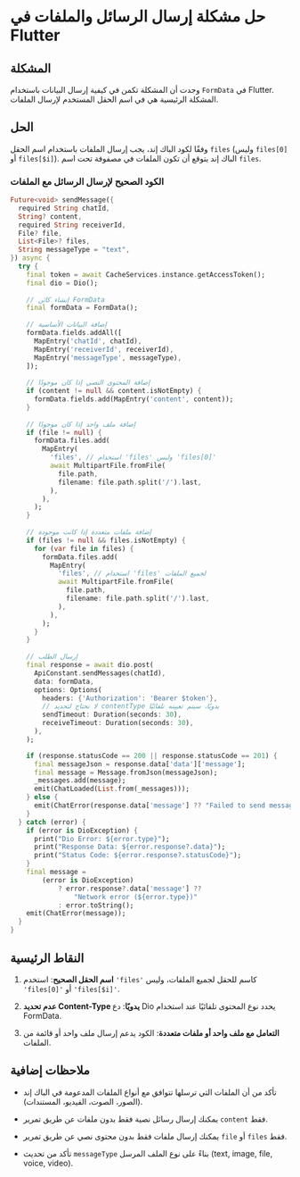 # حل مشكلة إرسال الرسائل والملفات في Flutter

## المشكلة

 وجدت أن المشكلة تكمن في كيفية إرسال البيانات باستخدام `FormData` في Flutter. المشكلة الرئيسية هي في اسم الحقل المستخدم لإرسال الملفات.

## الحل

وفقًا لكود الباك إند، يجب إرسال الملفات باستخدام اسم الحقل `files` (وليس `files[0]` أو `files[$i]`). الباك إند يتوقع أن تكون الملفات في مصفوفة تحت اسم `files`.

### الكود الصحيح لإرسال الرسائل مع الملفات

```dart
Future<void> sendMessage({
  required String chatId,
  String? content,
  required String receiverId,
  File? file,
  List<File>? files,
  String messageType = "text",
}) async {
  try {
    final token = await CacheServices.instance.getAccessToken();
    final dio = Dio();
    
    // إنشاء كائن FormData
    final formData = FormData();
    
    // إضافة البيانات الأساسية
    formData.fields.addAll([
      MapEntry('chatId', chatId),
      MapEntry('receiverId', receiverId),
      MapEntry('messageType', messageType),
    ]);
    
    // إضافة المحتوى النصي إذا كان موجودًا
    if (content != null && content.isNotEmpty) {
      formData.fields.add(MapEntry('content', content));
    }
    
    // إضافة ملف واحد إذا كان موجودًا
    if (file != null) {
      formData.files.add(
        MapEntry(
          'files', // استخدام 'files' وليس 'files[0]'
          await MultipartFile.fromFile(
            file.path,
            filename: file.path.split('/').last,
          ),
        ),
      );
    }
    
    // إضافة ملفات متعددة إذا كانت موجودة
    if (files != null && files.isNotEmpty) {
      for (var file in files) {
        formData.files.add(
          MapEntry(
            'files', // استخدام 'files' لجميع الملفات
            await MultipartFile.fromFile(
              file.path,
              filename: file.path.split('/').last,
            ),
          ),
        );
      }
    }
    
    // إرسال الطلب
    final response = await dio.post(
      ApiConstant.sendMessages(chatId),
      data: formData,
      options: Options(
        headers: {'Authorization': 'Bearer $token'},
        // لا تحتاج لتحديد contentType يدويًا، سيتم تعيينه تلقائيًا
        sendTimeout: Duration(seconds: 30),
        receiveTimeout: Duration(seconds: 30),
      ),
    );

    if (response.statusCode == 200 || response.statusCode == 201) {
      final messageJson = response.data['data']['message'];
      final message = Message.fromJson(messageJson);
      _messages.add(message);
      emit(ChatLoaded(List.from(_messages)));
    } else {
      emit(ChatError(response.data['message'] ?? "Failed to send message"));
    }
  } catch (error) {
    if (error is DioException) {
      print("Dio Error: ${error.type}");
      print("Response Data: ${error.response?.data}");
      print("Status Code: ${error.response?.statusCode}");
    }
    final message =
        (error is DioException)
            ? error.response?.data['message'] ??
                "Network error (${error.type})"
            : error.toString();
    emit(ChatError(message));
  }
}
```

## النقاط الرئيسية

1. **اسم الحقل الصحيح**: استخدم `'files'` كاسم للحقل لجميع الملفات، وليس `'files[0]'` أو `'files[$i]'`.

2. **عدم تحديد Content-Type يدويًا**: دع Dio يحدد نوع المحتوى تلقائيًا عند استخدام FormData.

3. **التعامل مع ملف واحد أو ملفات متعددة**: الكود يدعم إرسال ملف واحد أو قائمة من الملفات.

## ملاحظات إضافية

- تأكد من أن الملفات التي ترسلها تتوافق مع أنواع الملفات المدعومة في الباك إند (الصور، الصوت، الفيديو، المستندات).

- يمكنك إرسال رسائل نصية فقط بدون ملفات عن طريق تمرير `content` فقط.

- يمكنك إرسال ملفات فقط بدون محتوى نصي عن طريق تمرير `file` أو `files` فقط.

- تأكد من تحديث `messageType` بناءً على نوع الملف المرسل (text, image, file, voice, video).